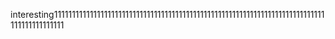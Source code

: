 interesting1111111111111111111111111111111111111111111111111111111111111111111111111111111111111111111
